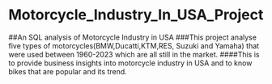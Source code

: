 # Motorcycle_Industry_In_USA_Project
##An SQL analysis of Motorcycle Industry in USA
###This project analyse five types of motorcycles(BMW,Ducatti,KTM,RES, Suzuki and Yamaha) that were used between 1960-2023 which are all still in the market.
####This is to provide business insights into motorcycle industry in USA and to know bikes that are popular and its trend.
